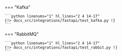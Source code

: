 === "Kafka"

    ```python linenums="1" hl_lines="2 4 14-17"
    {!> docs_src/integrations/fastapi/test_kafka.py !}
    ```

=== "RabbitMQ"

    ```python linenums="1" hl_lines="2 4 14-17"
    {!> docs_src/integrations/fastapi/test_rabbit.py !}
    ```
